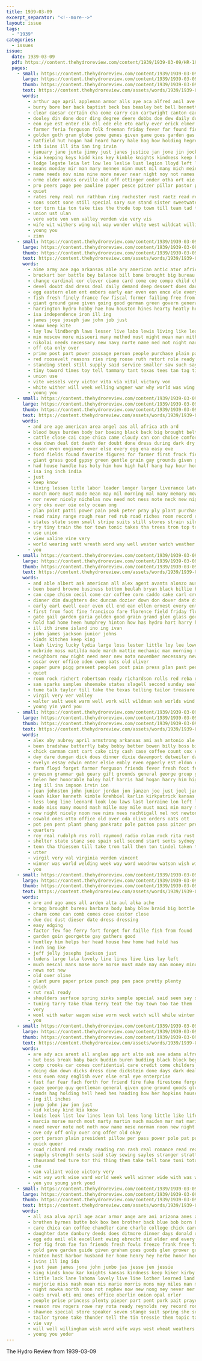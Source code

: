 ```yaml
---
title: 1939-03-09
excerpt_separator: "<!--more-->"
layout: issue
tags:
  - "1939"
categories:
  - issues
issue:
  date: 1939-03-09
  pdf: https://content.thehydroreview.com/content/1939/1939-03-09/HR-1939-03-09.pdf
  pages:
    - small: https://content.thehydroreview.com/content/1939/1939-03-09/small/HR-1939-03-09-01.jpg
      large: https://content.thehydroreview.com/content/1939/1939-03-09/large/HR-1939-03-09-01.jpg
      thumb: https://content.thehydroreview.com/content/1939/1939-03-09/thumbnails/HR-1939-03-09-01.jpg
      text: https://content.thehydroreview.com/assets/words/1939/1939-03-09/HR-1939-03-09-01.txt
      words:
        - arthur age april appleman armor alls aye aca alfred anil ave aid adkins apache auxier amarillo and abe alva anthony acre alfalfa ask ago are amanda ach agent all arent american acres ard alta audi arizona ala
        - burry bore ber back baptist beck bus beasley bet bell bennett bur but buys bush bartgis been blood boa boast billy better bari begun brick bee bertha barrow business barn beg bert ben best bay boys board breed brother browne brought bro bradley boy burton barber
        - clear caesar certain cha come carry can cartwright canton carruth child childs chester charles creek crail chamber charter cotton con church curran city chet caddo cant crow class cline cari county crown carl clinton cry coons cee corner came content
        - dooley din done door ding degree deere dobbs doe dew daily dumas diess death deck dad den dinner deputy
        - eon eye est enter elk ell ede ele eto early ever erick elmer eom end ear ene emma every
        - farmer feria ferguson folk freeman friday fever far found fie friends fale ford face full for from fry farm foe fed fears frank fly folks first fae front field fuel former fellowes fair fase foon fort
        - golden goth gram globe gone genes given game goes garden gas good garrett georg george gourd grave grounds gan geary grand going gang gus
        - hatfield hut hogan had heard harry hale hag how holding hegre has hyde high hamilton him homer horse hydro hastie henry hoof hurt haven her heidebrecht honor half hae hampshire home henke hope heres hinton hern henne held homa
        - ith ivins ill ita ian ing irvin
        - january jane junta jimmy just janes justice jan jone jin jock june
        - kia keeping keys kidd kins key kimble knights kindness keep king kinds
        - lodge legate leia let low leo leslie lust legion lloyd left lana life lutheran liggett later latter lee little lin lead lees lied live les lat lawton lago large lene last leap living
        - means monday mir man mary mennen minn must mil many mich meine members morning meese mound miss mayo more mees mand money matter mares maa moore mean miles mee major marion mass march merel merrill most made mea match mis mire
        - name needs nov nims nine nore never near night noy not names new nicely nen ning nanan nee news nat november now noon nor note
        - orme older oakes orville old off ottinger onder otha ort oie over only
        - pro peers page pee pauline paper pesce pitzer pillar pastor phipps pilot part purchase pen phelps port pan pauls pages pean plant plan primes place piel patty pho past president pote pope plane peoples pel pepper ponte post pure pana pak people
        - quiet
        - rates remy real run rathbun ring rochester rust raetz read rex reen running ray reap roosevelt reid ran remund recor rom roll rest rag ree reel
        - sons scott sone still special sary sue stand sister sweetwater she sheets sings sunday student sam spring save smith set soon stables stockton sale sis sos start soy sorrow six skull seo school sum sea safe second stock shields say stover supply said ship sane struck sat seven sed starring seek state stange service stay sou sao ser sayre sae sic show see soe sees sen south sheriff sass sincere story son side store sickles saturday solo sang
        - tor torn tia ton take ties the thode top town till team tad taken tim tice ted try thing talk texas tart them tention teel tod telling trayer times tank than tar too tine toa
        - union ust ulan
        - vere vote von ven valley verden vie very vis
        - wife wit withers wing wil way wonder white west wildcat william water western well will ways wax win wate whit work washita winning while welt week weatherford was wes with wayne weed waller walk went williams won want wire weather welfare wall winners wheat washington
        - young you
        - zinn
    - small: https://content.thehydroreview.com/content/1939/1939-03-09/small/HR-1939-03-09-02.jpg
      large: https://content.thehydroreview.com/content/1939/1939-03-09/large/HR-1939-03-09-02.jpg
      thumb: https://content.thehydroreview.com/content/1939/1939-03-09/thumbnails/HR-1939-03-09-02.jpg
      text: https://content.thehydroreview.com/assets/words/1939/1939-03-09/HR-1939-03-09-02.txt
      words:
        - aime army ace ago arkansas able ary american antic ator africa and ada ade ard andrews aid all angles are
        - bruckart ber battle bey balance bill bone brought big bureau boys bio board bread billions bear better blood body book bell brown business blem been bot both bine bor books belong bones binder boi break bel but bills batties birth blow bergen
        - change cardinal cor clever ciano card come coe compo child chae chair case con can cone congress cant cost cause court carrier certain custard college current care choice cleveland chance chi count clear castles canada close chamberlain company channels childs call
        - devel doubt dad dress deal daily demand deep dessert does daughters dam daniel day diego das days during deter der doing dent down debate dos dove
        - egg eastern elem ent embers early ear even eon ence ele every els ever ean ege
        - fish fresh finely france few fiscal former failing free from first ferr favor fight fiery force fine fleet fer for fruit fred fast far feige felt fam femal franklin firm files full fear french
        - giant ground gave given going good german green govern general grow generous gain gas gores group gov germany
        - harrington hydro hobby hae how houston hines hearty heatly hold hope hire heard had home hand head him hall hong her homer house helps health half high hans has
        - isa independence iron ill ing
        - james joye joseph jaw john job just
        - know keep kite
        - lay law lindbergh laws lesser live labo lewis living like leaf lower labor litle leader likely lines lately let litt little long list
        - min moscow more missouri many method must might mean man mith milk mote mance may marian million model most mineral mak main musso much march made mode major martin meal minister meals
        - nikolai needs necessary new navy norte name ned not night nary neu nota ney neighbors nor news negro need now nies nine nat nails nan
        - off ota only over
        - prime post part power passage person people purchase plain parisian pen pius pope pada paper president place pacelli peo pies ports politi peg pro pages pie press persons public pietro points piece par per pos pede pels pat price pay peace planes peacemaker
        - red roosevelt reasons ries ring roose ruth retort role ready real rank reach rates raw ron rise rate reason rich rome rag
        - standing steel still supply said service smaller saw such say sunshine seven sei sota seem six spears shell south sam shows strike show store screws seek simple sion she shown share sewing sue smart see signor shells special spring set sewer sally sit settle states sell state son small
        - tiny toward times toy tell tammany tant texas tees tan tag ties then than ture tax tones thing ton tice the them tobin try too ted toto
        - union use
        - vite vessels very victor vita via vital victory von
        - white wither will week welling wagner war why world was wing wall work wages with weeks write wei want well weekly way wider wear wilt wash william went worker washington while
        - young you
    - small: https://content.thehydroreview.com/content/1939/1939-03-09/small/HR-1939-03-09-03.jpg
      large: https://content.thehydroreview.com/content/1939/1939-03-09/large/HR-1939-03-09-03.jpg
      thumb: https://content.thehydroreview.com/content/1939/1939-03-09/thumbnails/HR-1939-03-09-03.jpg
      text: https://content.thehydroreview.com/assets/words/1939/1939-03-09/HR-1939-03-09-03.txt
      words:
        - and are age american area angel aas all africa ath ard
        - blood buys burden body bar boeing black back big brought belts blouse below boat books but bigger been beans blessing
        - cattle close cai cape chica came cloudy can con choice comfort cortez cass coop come cline comes col church cutter curr childs cold clipper cherie cease cutting
        - dea down deal dot death der doubt done dress during dark dry does day
        - esson even engineer ever else every egg ena easy eve
        - ford fields found favorite figures for farmer first frock field free fail fed front flowers fares favor fall far flattery fort farm fuel from filler fine folk flight
        - giant grass good gypsy green gentle grain gay grounds given general ground
        - had house handle has holy him how high half hang hay hour home heres her
        - isa ing inch india
        - just
        - keep know
        - living lesson litle labor loader longer larger liverance late learn last left liner litt less like large line life level lun live lemon
        - march more must made mean may mil morning mal many memory mower mesh members mexico motto miss most men mixer
        - nor never nicely nicholas now need not ness note neck new night
        - ory oks over oie only ocean ong
        - plan point patti power pain peak peter pray ply plant purchase pack press prayer pose pleasant private poppy plants pitch place
        - read rainy range rough rear red rub road riches room record rolls row regular rake ree run rolling
        - states state soon small stripe suits still stores strain silo stand seems standing size street simple six save study shia spring she styles season summer shown service slow sor suite sim sat sake start station sott stout smart set salon sup sur ship style such
        - try tiny train the tor town tonic takes tha trees tron top trim than thou topic then ture tule them ton too tree touch trench
        - use union
        - view valine vine very
        - world wearing watt wreath word way well wester watch weather wide was with water wear wool white western waste works working will wee worn
        - you
    - small: https://content.thehydroreview.com/content/1939/1939-03-09/small/HR-1939-03-09-04.jpg
      large: https://content.thehydroreview.com/content/1939/1939-03-09/large/HR-1939-03-09-04.jpg
      thumb: https://content.thehydroreview.com/content/1939/1939-03-09/thumbnails/HR-1939-03-09-04.jpg
      text: https://content.thehydroreview.com/assets/words/1939/1939-03-09/HR-1939-03-09-04.txt
      words:
        - and able albert ask american all alex agent avants alonzo austin are
        - been beard browne business bottom beulah bryan black billie best bryon ben butler bay better burg bradley bear baby beck buy brain brewer bob but
        - can cope chism cecil come car coffee corn caddo cake carl cream cand clara crissman carter clarence chi county came count crumm college cox carruth check city carr
        - dinner dim daughters dec duncan dozier down don dover date dick dee dan doyle days day
        - early earl ewell ever even ell end ean ellen ernest every enter easy everett ence
        - first from foot fine francisco fare florence field friday flora folsom floyd flansburg fant frank fair fresh fost fam for
        - gate gail garden garia golden good grain grand glen glass gordon
        - hold had home heen humphrey hinton how has hydro hart harry health herndon henzler held hardware haye hohm harder hen heidebrecht hopewell her hixon hens
        - ill ith irene island ino ing ivan
        - john james jackson junior johns
        - kinds kitchen keep king
        - leah living lucky lydia large loss lester little loy lee lowell let land leonard lewis last line lavell lines low lesson
        - mcbride moss matilda made march mattie mechanic man morning may madeline mcalester miller monday mae most menes mos more millet muriel montgomery mound mary miss matter minnie many main members mash mccullock martin
        - neighbors now night need near new nota november necessary news neels notice nel ning needs north
        - oscar over office oden owen oats old oliver
        - paper pure pigg present peoples post pain press plan past pent painting pride paul plaster price pal presley per pee pleasant
        - quiet
        - room rock richert robertson ready richardson rolls red reba rod rey royal rising roll rex roy rou ray
        - san sparks samples shoemake states slagell second sunday seal smith suit son saving sand she sell spencer storm see seed sund sees spring sun sylvester sudan sese save snyder service smi stock seeds saturday seale sons school side sale said soe ship state
        - tune talk taylor till take the texas telling tailor treasure thomas them tou
        - virgil very ver valley
        - walter walt week warm well work will wildman wah worlds wind wall was with western walton weatherford water woodrow wire want wykert why
        - young yin yard you
    - small: https://content.thehydroreview.com/content/1939/1939-03-09/small/HR-1939-03-09-05.jpg
      large: https://content.thehydroreview.com/content/1939/1939-03-09/large/HR-1939-03-09-05.jpg
      thumb: https://content.thehydroreview.com/content/1939/1939-03-09/thumbnails/HR-1939-03-09-05.jpg
      text: https://content.thehydroreview.com/assets/words/1939/1939-03-09/HR-1939-03-09-05.txt
      words:
        - alex aby aubrey april armstrong arkansas ami ash antonio ale alfalfa art and are all abe aileen appleman allen ann alva annie
        - been bradshaw butterfly baby bobby better bowen billy boss bill bernardine bley boucher ball back bar berry band black barnes blonde boy bridgeport browne bryan business blough but betty barnard beasley best box
        - chick carman cant cart cake city cash case coffee count cox care carolyn champlin come check clinton cattle cecil crow coy christine cat cane chris church cold charlie caddo cam cost class clas claris charles crown cases crail cheap corn cad
        - day dare dungan dick does dinner dixie davenport detweiler dalke dolores drinks david deal due diane doris donna dey days doll down
        - evelyn essay edwin enter elsie embly even epperly est eldon ess ent english every emerson east ene earl eye ethel effie edith entz ernest egg
        - farm floyd forget farmer ferguson friends fever fresh foot few from friendly far fair fountain fant freshman forrest front funck frost fand fam francis fry field for froese friday first finley fank fast furnish frankie funny
        - greeson grammar gab geary gift grounds general george group gravel genevieve glidewell grain gourd guest gregg gertrude goon galt going good gag grade glen
        - helen her honorable haley half harris had hogan harry him high hart has harmony harlin heh hancock hazel hom hume hair hea hinton happy hicks henry honor hays home harold hamilton hay hydro herbert hope
        - ing ill ina impson irvin ion
        - jean johnston john junior jordan jon janzen joe just joel jansen jolly jones jake jacob james june
        - kash kiker kenneth kimble krehbiel karlin kirkpatrick kansas kinds
        - less long line leonard look lou laws last lorraine lon left lathe luck let lige lawter lucile lorene lois lengel leland lee leo lewis leigh lines little lawson levi light
        - made miss many mound mash mille may mile must maxi min mary market most monday men maize majors mir meal miles mere mill man marie mars mckee morning march minke martha mis magnolia mery money martin miller marjorie mcpherson
        - now night nicely noon nee nims nees nachtigall nel not newton never nokes news near nie niehues nice
        - oswald ones otto office old over oda olive orders oats ott
        - pot pen pent plant phong pankratz pole patton pass pitzer present pump place poe power pullen proper pies proud paper patrick panda piano plain pretty parkhurst plano pieper pause pick plenty per pal phyllis profit phipps
        - quarters
        - roy real rudolph ros roll raymond radio rolan rock rita rust randle race read row russell reba roberta rast
        - shelter state stanz see spain sell second start sents sydney sat seed store san sale song sunday sister sole south spring study station solo sina supply sit smile service stover soon shower sunda save scott saturday standard salt short special sayre straw such sterling schroder smith senior stockman sage stats sense school said speaks show son simpson six sudan stock she
        - tenn tha thiessen till take trom tall then ton tindel taken toni turker tine them tie try taylor triplett toe talkington town the thoma tho tickel
        - utter
        - virgil very val virginia verden vincent
        - winner was world welding week way word woodrow watson wish with wilburn western will want wyatt white walker words weeks walt wynona went wise weather win wilbur wedding whitley work whitewater winners wesley won west while waller wonder williams why
        - you
    - small: https://content.thehydroreview.com/content/1939/1939-03-09/small/HR-1939-03-09-06.jpg
      large: https://content.thehydroreview.com/content/1939/1939-03-09/large/HR-1939-03-09-06.jpg
      thumb: https://content.thehydroreview.com/content/1939/1939-03-09/thumbnails/HR-1939-03-09-06.jpg
      text: https://content.thehydroreview.com/assets/words/1939/1939-03-09/HR-1939-03-09-06.txt
      words:
        - are and ago ames all arden alta aul alka ache
        - bragg brought bureau barbara body baby blow braid big bottle bright boys bangs book
        - charm come can comb comes cove castor close
        - due doc dust dieser date dress dressing
        - easy edging
        - factor few foe ferry fort forget for faille fish from found
        - garden goin georgette gay gathers good
        - huntley him helps her head house how home had hold has
        - inch ing ike
        - jeff jelly josephs jackson just
        - ludens large lala lovely line lines live lies lay left
        - much mescal mans mase more morse must made may man money minor most
        - news not new
        - old over oline
        - plant pure paper price punch pop pen pace pretty plenty
        - quick
        - rut real ready
        - shoulders surface spring sinks sample special said seen say sales seri saving smooth simple small syrus smart sis seed speed stay size send seeds service season slim she
        - tuning tarry take than terry teat the tuy town too tae them
        - very
        - wool with water wagon wise worn weck watch will while winter wily
        - you
    - small: https://content.thehydroreview.com/content/1939/1939-03-09/small/HR-1939-03-09-07.jpg
      large: https://content.thehydroreview.com/content/1939/1939-03-09/large/HR-1939-03-09-07.jpg
      thumb: https://content.thehydroreview.com/content/1939/1939-03-09/thumbnails/HR-1939-03-09-07.jpg
      text: https://content.thehydroreview.com/assets/words/1939/1939-03-09/HR-1939-03-09-07.txt
      words:
        - are ady acs arent all angles app art alto ask ave adams alfred arts author aro and
        - but boss break baby back buddin buren budding black block began brings begin bound body brought boy brow banner bunk bowels bein been better blue bayer bigger bring brain breath beat broadway big book
        - comp crooks car comes confidential care credit come childers coins cant cases chair clas city cheer can course circle call chest cold cam cotton cia champion con cord child coda chale cording cords case
        - doing dan down dicks dress dine dickstein done days dark deal does dame drew dear
        - ess even easy english ever else eral eye enterprise
        - fast far fear fach forth for friend fire fake firestone forget frederick felt fair fail first farmer from fein
        - gaze george guy gentleman general given gone ground goods gloria grand guess gum german gold going gor goin good gen gave game grin
        - hands hag holding hell heed hes handing how her hopkins house hancock hard hydro high hold happy home hope heard hand has hour heres huh him had hare
        - ing ill inches
        - jump john jaw jon just
        - kid kelsey kind kia know
        - louis leak list low lines leon lal lems long little like life lawyer linger lash lower lovely lemme ling let legal lead less later
        - marcia morse march most marty martin much maiden mar mat marion morning miss matters means mountain mines mitchell matter might merle made moment money maybe method man marbury match many more mire mean may meyer monday mex milea marry mission moral
        - need never note not noth now name nese norman noon new night
        - ove ody off only over ong offer old okay
        - port person plain president pillow per pass power polo pat purse peal pick pan process patient pic plaster player plan pro pos place park paper promise
        - quick queer
        - road richard red ready reading ran rash real romance read reason regular rule
        - supply strength sents said stay sewing sayles stranger stratten stand spill sat senna sical see style send station simple signs straten set sey store star speed schemer soul sper shall swell starts small she sap samuel safe sweet service stitch struck sniff share strange second special selling sup slow say square seen strong such straight song
        - thousand ted ture tor thi thing them take tell tone toni toto ten thou tho tia tren tec toye ties too tongue truly then the test taste templeton town tail till than
        - use
        - van valiant voice victory very
        - wit way work wise ward world week well winner wide with was write word wisk want wait why washington will
        - yen you young york youd
    - small: https://content.thehydroreview.com/content/1939/1939-03-09/small/HR-1939-03-09-08.jpg
      large: https://content.thehydroreview.com/content/1939/1939-03-09/large/HR-1939-03-09-08.jpg
      thumb: https://content.thehydroreview.com/content/1939/1939-03-09/thumbnails/HR-1939-03-09-08.jpg
      text: https://content.thehydroreview.com/assets/words/1939/1939-03-09/HR-1939-03-09-08.txt
      words:
        - all asa alva april age acar armor ange are ani arizona ames atter and appleman anna aid ary
        - brothen byrnes butte bok box ben brother back blue bob born bro bruce barley bank bulk bandy bars both bryan betty bowman bills book bring billy bar baker barber bran baby been bride bethany brides but bert bill brood byrne big beans business bottle brothers
        - care chica can coffee chandler cane charle college chick carry cattle carl city corn charles classen check card car company crush custer canton cheese clinton came corine colorado cia cecil call claw carruth curran cording church
        - daughter date danbury deeds does ditmore dinner days donald donna day daughters death dinser dal dinn dare doy during della
        - egg edu emil elk excellent ewing ebrecht eid elder end every eakins ead even elaine
        - for fig from fae fan friends fresh fowls freeze frank free fall flower first front fruit fam fail folsom frock farm felton fast fran friday few farrell fend font fish fine ference finder
        - gold gave garden guide given graham goes goods glen grower guest glad geneva guess gram glass grain ground green good gallon george grande
        - hinton host harbor husband her home henry hey herbe honor hon henke hydro how hal him handle heidebrecht hubert hail hendrix hammer honey helps hor held has had head hollen heger herman high
        - ivins ill ing ida
        - just jean james jone john jumbo jas jesse jen jessie
        - king kinds know kar knights kansas kindness keep kiker kirby kid klusmeyer kee
        - little lack lane lahoma lovely live line lother learned land leroy lee lawrence look lue leghorn laundry leo lier let last living lutheran lone lloyd life lodge
        - marjorie miss mash mean mis marie morris mons may miles man money meiers mond men march mcconnell mat marr means madge marvin market music made much mapel members miller messimer moses
        - night nowka north noon not nephew now new nong ney never ner nin news nell nels
        - oats orval oti oni ones office oberlin onion opal orler
        - people prise princess plenty pieper part pent pork pait prayer public person pointer present pac pic pee price page peck plan pitzer pay pall pro pendelton per pelle pounds pound pick paulsen power past pink peoples
        - reason row rogers rowe ray rota ready reynolds rey record ron rin remund rakos road randolph range reasons rom roy ruth
        - shawnee special store speaker seven stange suit spring she soap sas study spies start set story salmon sat save shorten staples sugar setting side south straight sweet ship sons sell service six smith sauce size sister steele son still summer selling schoo sun schools sunday student school schmidt speaks swartzendruber sayre small star saturday stand surprise sides sale sier see seed shirley
        - tailor tyrone take thunder tell the tin tressie them topic talk tyle tures temple taylor town tree
        - vie vay
        - will well willingham wish word wife ways west wheat weathers was with watch way words wedding william weatherford wester wilma work ware white went water wildcat welfare walter wyatt week
        - young you yoder
---
```


The Hydro Review from 1939-03-09

<!--more-->

